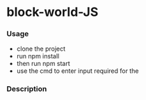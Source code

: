 # block-world-JS

### Usage
  - clone the project
  - run npm install
  - then run npm start
  - use the cmd to enter input required for the 

### Description
  

